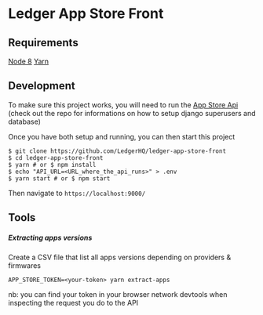 # Ledger App Store Front

## Requirements

[Node 8](https://nodejs.org/download/release/latest-dubnium/)
[Yarn](https://yarnpkg.com/en/docs/install)

## Development

To make sure this project works, you will need to run the [App Store Api](https://github.com/LedgerHQ/ledger-app-store-api) (check out the repo for informations on how to setup django superusers and database)

Once you have both setup and running, you can then start this project

```shell
$ git clone https://github.com/LedgerHQ/ledger-app-store-front
$ cd ledger-app-store-front
$ yarn # or $ npm install
$ echo "API_URL=<URL_where_the_api_runs>" > .env
$ yarn start # or $ npm start
```

Then navigate to `https://localhost:9000/`

## Tools

##### Extracting apps versions

Create a CSV file that list all apps versions depending on providers & firmwares

```
APP_STORE_TOKEN=<your-token> yarn extract-apps
```

nb: you can find your token in your browser network devtools when inspecting
the request you do to the API

